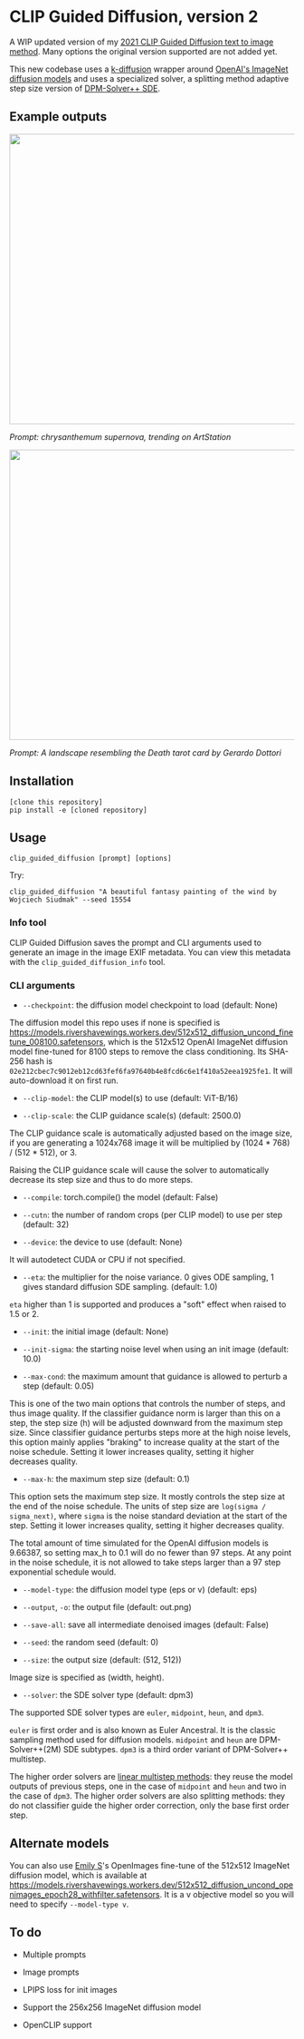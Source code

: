 # CLIP Guided Diffusion, version 2

A WIP updated version of my [2021 CLIP Guided Diffusion text to image method](https://colab.research.google.com/drive/1QBsaDAZv8np29FPbvjffbE1eytoJcsgA). Many options the original version supported are not added yet.

This new codebase uses a [k-diffusion](https://github.com/crowsonkb/k-diffusion) wrapper around [OpenAI's ImageNet diffusion models](https://github.com/crowsonkb/guided-diffusion) and uses a specialized solver, a splitting method adaptive step size version of [DPM-Solver++ SDE](https://github.com/LuChengTHU/dpm-solver).

## Example outputs

<img src="https://raw.githubusercontent.com/crowsonkb/clip-guided-diffusion/master/assets/example_1.png" width=640 height=512></img>

*Prompt: chrysanthemum supernova, trending on ArtStation*

<img src="https://raw.githubusercontent.com/crowsonkb/clip-guided-diffusion/master/assets/example_2.png" width=640 height=512></img>

*Prompt: A landscape resembling the Death tarot card by Gerardo Dottori*

## Installation

```
[clone this repository]
pip install -e [cloned repository]
```

## Usage

```clip_guided_diffusion [prompt] [options]```

Try:

```
clip_guided_diffusion "A beautiful fantasy painting of the wind by Wojciech Siudmak" --seed 15554
```

### Info tool

CLIP Guided Diffusion saves the prompt and CLI arguments used to generate an image in the image EXIF metadata. You can view this metadata with the `clip_guided_diffusion_info` tool.

### CLI arguments

- `--checkpoint`: the diffusion model checkpoint to load (default: None)

The diffusion model this repo uses if none is specified is https://models.rivershavewings.workers.dev/512x512_diffusion_uncond_finetune_008100.safetensors, which is the 512x512 OpenAI ImageNet diffusion model fine-tuned for 8100 steps to remove the class conditioning. Its SHA-256 hash is `02e212cbec7c9012eb12cd63fef6fa97640b4e8fcd6c6e1f410a52eea1925fe1`. It will auto-download it on first run.

- `--clip-model`: the CLIP model(s) to use (default: ViT-B/16)

- `--clip-scale`: the CLIP guidance scale(s) (default: 2500.0)

The CLIP guidance scale is automatically adjusted based on the image size, if you are generating a 1024x768 image it will be multiplied by (1024 * 768) / (512 * 512), or 3.

Raising the CLIP guidance scale will cause the solver to automatically decrease its step size and thus to do more steps.

- `--compile`: torch.compile() the model (default: False)

- `--cutn`: the number of random crops (per CLIP model) to use per step (default: 32)

- `--device`: the device to use (default: None)

It will autodetect CUDA or CPU if not specified.

- `--eta`: the multiplier for the noise variance. 0 gives ODE sampling, 1 gives standard diffusion SDE sampling. (default: 1.0)

`eta` higher than 1 is supported and produces a "soft" effect when raised to 1.5 or 2.

- `--init`: the initial image (default: None)

- `--init-sigma`: the starting noise level when using an init image (default: 10.0)

- `--max-cond`: the maximum amount that guidance is allowed to perturb a step (default: 0.05)

This is one of the two main options that controls the number of steps, and thus image quality. If the classifier guidance norm is larger than this on a step, the step size (h) will be adjusted downward from the maximum step size. Since classifier guidance perturbs steps more at the high noise levels, this option mainly applies "braking" to increase quality at the start of the noise schedule. Setting it lower increases quality, setting it higher decreases quality.

- `--max-h`: the maximum step size (default: 0.1)

This option sets the maximum step size. It mostly controls the step size at the end of the noise schedule. The units of step size are `log(sigma / sigma_next)`, where `sigma` is the noise standard deviation at the start of the step. Setting it lower increases quality, setting it higher decreases quality.

The total amount of time simulated for the OpenAI diffusion models is 9.66387, so setting max_h to 0.1 will do no fewer than 97 steps. At any point in the noise schedule, it is not allowed to take steps larger than a 97 step exponential schedule would.

- `--model-type`: the diffusion model type (eps or v) (default: eps)

- `--output`, `-o`: the output file (default: out.png)

- `--save-all`: save all intermediate denoised images (default: False)

- `--seed`: the random seed (default: 0)

- `--size`: the output size (default: (512, 512))

Image size is specified as (width, height).

- `--solver`: the SDE solver type (default: dpm3)

The supported SDE solver types are `euler`, `midpoint`, `heun`, and `dpm3`.

`euler` is first order and is also known as Euler Ancestral. It is the classic sampling method used for diffusion models. `midpoint` and `heun` are DPM-Solver++(2M) SDE subtypes. `dpm3` is a third order variant of DPM-Solver++ multistep.

The higher order solvers are [linear multistep methods](https://en.wikipedia.org/wiki/Linear_multistep_method): they reuse the model outputs of previous steps, one in the case of `midpoint` and `heun` and two in the case of `dpm3`. The higher order solvers are also splitting methods: they do not classifier guide the higher order correction, only the base first order step.

## Alternate models

You can also use [Emily S](https://twitter.com/nshepperd1)'s OpenImages fine-tune of the 512x512 ImageNet diffusion model, which is available at https://models.rivershavewings.workers.dev/512x512_diffusion_uncond_openimages_epoch28_withfilter.safetensors. It is a v objective model so you will need to specify `--model-type v`.

## To do

- Multiple prompts

- Image prompts

- LPIPS loss for init images

- Support the 256x256 ImageNet diffusion model

- OpenCLIP support
